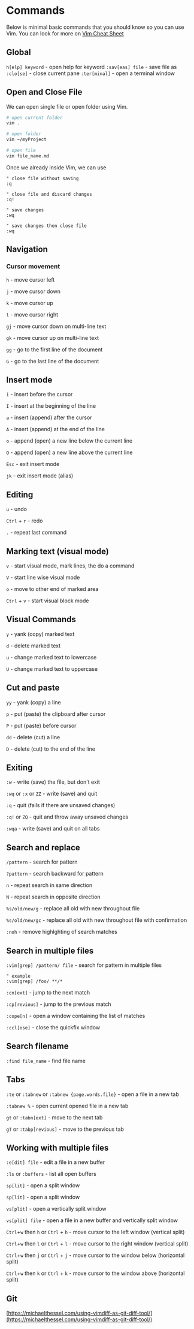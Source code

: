 # Commands
Below is minimal basic commands that you should know so you can use Vim. You can look for more on [Vim Cheat Sheet](https://vim.rtorr.com/)

## Global
`h[elp] keyword` - open help for keyword
`:sav[eas] file` - save file as
`:clo[se]` - close current pane
`:ter[minal]` - open a terminal window

## Open and Close File

We can open single file or open folder using Vim.
```bash
# open current folder
vim .

# open folder
vim ~/myProject

# open file
vim file_name.md
```

Once we already inside Vim, we can use
```vim
" close file without saving
:q

" close file and discard changes
:q!

" save changes
:wq

" save changes then close file
:wq
```

## Navigation
### Cursor movement
`h` - move cursor left

`j` - move cursor down

`k` - move cursor up

`l` - move cursor right

`gj` - move cursor down on multi-line text

`gk` - move cursor up on multi-line text

`gg` - go to the first line of the document

`G` - go to the last line of the document


## Insert mode
`i` - insert before the cursor

`I` - insert at the beginning of the line

`a` - insert (append) after the cursor

`A` - insert (append) at the end of the line

`o` - append (open) a new line below the current line

`O` - append (open) a new line above the current line

`Esc` - exit insert mode

`jk` - exit insert mode (alias)


## Editing
`u` - undo

`Ctrl` + `r` - redo

`.` - repeat last command

## Marking text (visual mode)
`v` - start visual mode, mark lines, the do a command

`V` - start line wise visual mode

`o` - move to other end of marked area

`Ctrl` + `v` - start visual block mode

## Visual Commands
`y` - yank (copy) marked text

`d` - delete marked text

`u` - change marked text to lowercase

`U` - change marked text to uppercase

## Cut and paste
`yy` - yank (copy) a line

`p` - put (paste) the clipboard after cursor

`P` - put (paste) before cursor

`dd` - delete (cut) a line

`D` - delete (cut) to the end of the line

## Exiting
`:w` - write (save) the file, but don't exit

`:wq` or `:x` or `ZZ` - write (save) and quit

`:q` - quit (fails if there are unsaved changes)

`:q!` or `ZQ` - quit and throw away unsaved changes

`:wqa` - write (save) and quit on all tabs

## Search and replace
`/pattern` - search for pattern

`?pattern` - search backward for pattern

`n` - repeat search in same direction

`N` - repeat search in opposite direction

`%s/old/new/g` - replace all old with new throughout file

`%s/old/new/gc` - replace all old with new throughout file with confirmation

`:noh` - remove highlghting of search matches


## Search in  multiple files
`:vim[grep] /pattern/ file` - search for pattern in multiple files

```vim
" example
:vim[grep] /foo/ **/*
```

`:cn[ext]` - jump to the next match

`:cp[revious]` - jump to the previous match

`:cope[n]` - open a window containing the list of matches

`:ccl[ose]` - close the quickfix window

## Search filename
`:find file_name` - find file name


## Tabs
`:te` or `:tabnew` or `:tabnew {page.words.file}` - open a file in a new tab

`:tabnew %` - open current opened file in a new tab

`gt` or `:tabn[ext]` - move to the next tab

`gT` or `:tabp[revious]` - move to the previous tab


## Working with multiple files
`:e[dit] file` - edit a file in a new buffer

`:ls` or `:buffers` - list all open buffers

`sp[lit]` - open a split window

`sp[lit]` - open a split window

`vs[plit]` - open a vertically split window

`vs[plit] file` - open a file in a new buffer and vertically split window

`Ctrl`+`w` then `h` or `Ctrl` + `h` - move cursor to the left window (vertical split)

`Ctrl`+`w` then `l` or `Ctrl` + `l`  - move cursor to the right window (vertical split)

`Ctrl`+`w` then `j` or `Ctrl` + `j` - move cursor to the window below (horizontal split)

`Ctrl`+`w` then `k` or `Ctrl` + `k` - move cursor to the window above (horizontal split)



## Git
[https://michaelthessel.com/using-vimdiff-as-git-diff-tool/](https://michaelthessel.com/using-vimdiff-as-git-diff-tool/)
